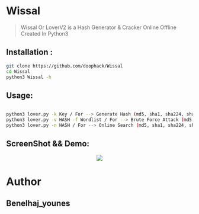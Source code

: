 # Wissal
> Wissal Or LoverV2 is a Hash Generator & Cracker Online Offline Created In Python3 

##  Installation : 
```bash
git clone https://github.com/doophack/Wissal
cd Wissal
python3 Wissal -h 
```

## Usage: 
```bash

python3 lover.py -k Key / For --> Generate Hash (md5, sha1, sha224, sha256, sha384, sha512)
python3 lover.py -v HASH -f Wordlist / For --> Brute Force Attack (md5, sha1, sha224, sha256, sha384, sha512))
python3 lover.py -n HASH / For --> Online Search (md5, sha1, sha224, sha256, sha384, sha512))
```
## ScreenShot && Demo:


<p align="center">
<a href="https://asciinema.org/a/238192">
<img src="https://asciinema.org/a/238192.svg">
</a>
</p>

# Author 
## Benelhaj_younes

